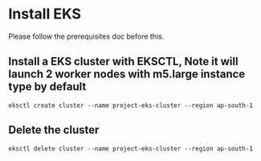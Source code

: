 # Install EKS

Please follow the prerequisites doc before this.

## Install a EKS cluster with EKSCTL, Note it will launch 2 worker nodes with m5.large instance type by default

```
eksctl create cluster --name project-eks-cluster --region ap-south-1 
```

## Delete the cluster

```
eksctl delete cluster --name project-eks-cluster --region ap-south-1
```
